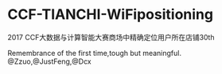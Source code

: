 # CCF-TIANCHI-WiFipositioning
2017 CCF大数据与计算智能大赛商场中精确定位用户所在店铺30th

Remembrance of the first time,tough but meaningful.
@Zzuo,@JustFeng,@Dcx
